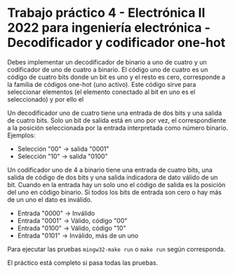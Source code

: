 # Trabajo práctico 4 - Electrónica II 2022 para ingeniería electrónica - Decodificador y codificador one-hot

Debes implementar un decodificador de binario a uno de cuatro y un codificador de uno de cuatro a binario. El código uno de cuatro es un código de cuatro bits donde un bit es uno y el resto es cero, corresponde a la familia de códigos one-hot (uno activo). Este código sirve para seleccionar elementos (el elemento conectado al bit en uno es el seleccionado) y por ello el

Un decodificador uno de cuatro tiene una entrada de dos bits y una salida de cuatro bits. Solo un bit de salida está en uno por vez, el correspondiente a la posición seleccionada por la entrada interpretada como
número binario. Ejemplos:

- Selección "00" -> salida "0001"
- Selección "10" -> salida "0100"

Un codificador uno de 4 a binario tiene una entrada de cuatro bits, una salida de código de dos bits y una salida indicadora de dato válido de un bit. Cuando en la entrada hay un solo uno el código de salida es la posición del uno en código binario. Si todos los bits de entrada son cero o hay más de un uno el dato es inválido.

- Entrada "0000" -> Inválido
- Entrada "0001" -> Válido, código "00"
- Entrada "0100" -> Válido, código "10"
- Entrada "0101" -> Inválido, más de un uno

Para ejecutar las pruebas `mingw32-make run` o `make run` según corresponda.

El práctico está completo si pasa todas las pruebas.